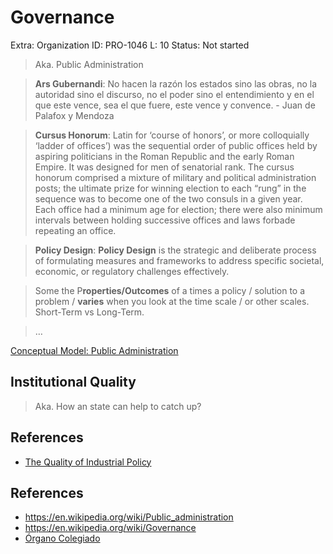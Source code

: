 # Governance

Extra: Organization
ID: PRO-1046
L: 10
Status: Not started

> Aka. Public Administration
> 

> **Ars Gubernandi**: No hacen la razón los estados sino las obras, no la autoridad sino el discurso, no el poder sino el entendimiento y en el que este vence, sea el que fuere, este vence y convence. - Juan de Palafox y Mendoza
> 

> **Cursus Honorum**: Latin for ‘course of honors’, or more colloquially ‘ladder of offices’) was the sequential order of public offices held by aspiring politicians in the Roman Republic and the early Roman Empire. It was designed for men of senatorial rank. The cursus honorum comprised a mixture of military and political administration posts; the ultimate prize for winning election to each “rung” in the sequence was to become one of the two consuls in a given year. Each office had a minimum age for election; there were also minimum intervals between holding successive offices and laws forbade repeating an office.
> 

> **Policy Design**: **Policy Design** is the strategic and deliberate process of formulating measures and frameworks to address specific societal, economic, or regulatory challenges effectively.
> 

> Some the P**roperties/Outcomes** of a times a policy / solution to a problem  / **varies** when you look at the time scale / or other scales. Short-Term vs Long-Term.
> 

> …
> 

[Conceptual Model: Public Administration](Governance%20133956e8f40e80b786fac6cb0167ea76/Conceptual%20Model%20Public%20Administration%20133956e8f40e81dab468c6c9b292b1e1.csv)

## Institutional Quality

> Aka. How an state can help to catch up?
> 

## References

- [The Quality of Industrial Policy](https://www.grips.ac.jp/teacher/oono/hp/course/lec07_industry/policyquality10.pdf)

## References

- https://en.wikipedia.org/wiki/Public_administration
- https://en.wikipedia.org/wiki/Governance
- [Órgano Colegiado](https://es.wikipedia.org/wiki/Órgano_colegiado)
